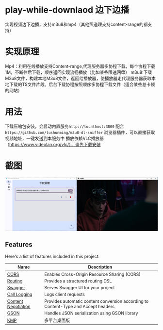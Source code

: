 # play-while-downlaod 边下边播

实现视频边下边播，支持m3u8和mp4（其他照道理支持content-range的都支持）

# 实现原理
Mp4：利用在线播放支持Content-range,代理服务器多协程下载，每个协程下载1M，不断往后下载，顺序返回实现流畅播放（比如某些限速网盘）
m3u8:下载M3u8文件，构建本地M3u8文件，返回给播放器，使播放器走代理服务器获取本地下载的TS文件片段。后台下载协程按照顺序多协程下载文件（适合某些总卡顿的网站）

# 用法
下载压缩包安装，会启动内置服务`http://localhost:3800`
配合`https://github.com/lushunming/m3u8-dl-sniffer` 浏览器插件，可以直接获取视频地址，一键发送到本服务中
播放依赖VLC播放器（https://www.videolan.org/vlc/），请先下载安装



# 截图
![img.png](img.png)

## Features

Here's a list of features included in this project:

| Name                                                               | Description                                                                        |
|--------------------------------------------------------------------|------------------------------------------------------------------------------------|
| [CORS](https://start.ktor.io/p/cors)                               | Enables Cross-Origin Resource Sharing (CORS)                                       |
| [Routing](https://start.ktor.io/p/routing)                         | Provides a structured routing DSL                                                  |
| [Swagger](https://start.ktor.io/p/swagger)                         | Serves Swagger UI for your project                                                 |
| [Call Logging](https://start.ktor.io/p/call-logging)               | Logs client requests                                                               |
| [Content Negotiation](https://start.ktor.io/p/content-negotiation) | Provides automatic content conversion according to Content-Type and Accept headers |
| [GSON](https://start.ktor.io/p/ktor-gson)                          | Handles JSON serialization using GSON library                                      |
| [KMP](https://www.jetbrains.com/zh-cn/kotlin-multiplatform/)       | 多平台桌面版                                                                             |




